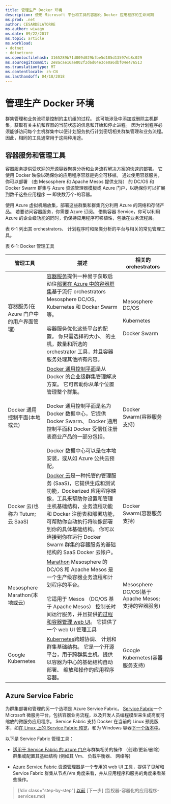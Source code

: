 ```yaml
---
title: 管理生产 Docker 环境
description: 使用 Microsoft 平台和工具的容器化 Docker 应用程序的生命周期
ms.prod: .net
author: CESARDELATORRE
ms.author: wiwagn
ms.date: 09/22/2017
ms.topic: article
ms.workload:
- dotnet
- dotnetcore
ms.openlocfilehash: 3165289b71d009d029bfbe5d185d13597eb8c029
ms.sourcegitcommit: 2e8acae16ae802f2d6d04e3ce0a6dbf04e476513
ms.translationtype: MT
ms.contentlocale: zh-CN
ms.lasthandoff: 04/18/2018
---
```

# <a name="manage-production-docker-environments"></a>管理生产 Docker 环境

群集管理和业务流程是控制的主机组的过程。 这可能涉及中添加或删除主机群集，获取有关主机和容器的当前状态的信息和开始和停止进程。 因为计划程序必须能够访问每个主机群集中以便计划服务执行计划密切相关群集管理和业务流程。 因此，相同的工具通常用于这两种用途。

## <a name="container-service-and-management-tools"></a>容器服务和管理工具

容器服务提供受欢迎的开源容器聚类分析和业务流程解决方案的快速的部署。 它使用 Docker 映像以确保你的应用程序容器是完全可移植。 通过使用容器服务，你可以部署 （由 Mesosphere 和 Apache Mesos 提供支持） 的 DC/OS 和 Docker Swarm 群集与 Azure 资源管理器模板或 Azure 门户，以确保你可以扩展到数千这些应用程序 — 即使数万个-的容器。

使用 Azure 虚拟机缩放集，部署这些群集和群集充分利用 Azure 的网络和存储产品。 若要访问容器服务，你需要 Azure 订阅。 借助容器 Service，你可以利用 Azure 的企业级功能的同时，仍保持应用程序可移植性，包括在业务流程层。

表 6-1 列出其 orchestrators、 计划程序时和聚类分析的平台与相关的常见管理工具。

表 6-1: Docker 管理工具


| 管理工具      | 描述           | 相关的 orchestrators |
|-----------------------|-----------------------|-----------------------|
| 容器服务\(在 Azure 门户中的用户界面管理) | [容器服务](https://azure.microsoft.com/en-us/services/container-service/)提供一种易于获取启动往[部署在 Azure 中的容器群集](https://docs.microsoft.com/azure/container-service/dcos-swarm/container-service-deployment)基于流行 orchestrators Mesosphere DC/OS、 Kubernetes 和 Docker Swarm 等。 <br /><br /> 容器服务优化这些平台的配置。 你只需选择的大小、 的主机，数量和所选的 orchestrator 工具，并且容器服务处理其他所有内容。 | Mesosphere DC/OS <br /><br /> Kubernetes <br /><br /> Docker Swarm |
| Docker 通用控制平面\(本地或云) | [Docker 通用控制平面](https://docs.docker.com/v1.11/ucp/overview/)是从 Docker 的企业级群集管理解决方案。 它可帮助你从单个位置管理整个群集。 <br /><br /> Docker 通用控制平面是名为 Docker 数据中心，它提供 Docker Swarm、 Docker 通用控制平面和 Docker 受信任注册表商业产品的一部分包括。 <br /><br /> Docker 数据中心可以是在本地安装，或从如 Azure 公共云预配。 | Docker Swarm\(容器服务支持) |
| Docker 云\(也称为 Tutum; 云 SaaS) | [Docker 云](https://docs.docker.com/docker-cloud/)是一种托管的管理服务 (SaaS)，它提供生成和测试功能，Dockerized 应用程序映像，工具来帮助你设置和管理主机基础结构，业务流程功能和 Docker 注册表和部署功能，可帮助你自动执行将映像部署到你的具体基础结构。 你可以连接到你在运行 Docker Swarm 群集的容器服务的基础结构的 SaaS Docker 云帐户。 | Docker Swarm\(容器服务支持) |
| Mesosphere Marathon\(本地或云) | [Marathon](https://mesosphere.github.io/marathon/docs/marathon-ui.html) Mesosphere 的 DC/OS 和 Apache Mesos 是一个生产级容器业务流程和计划程序的平台。 <br /><br /> 它适用于 Mesos （DC/OS 基于 Apache Mesos） 控制长时间运行服务，并且提供[的过程和容器管理 web UI](https://mesosphere.github.io/marathon/docs/marathon-ui.html)。 它提供了一个 web UI 管理工具 | Mesosphere DC/OS\(基于 Apache Mesos; 支持的容器服务) |
| Google Kubernetes | [Kubernetes](http://kubernetes.io/docs/user-guide/ui/#dashboard-access)跨越协调、 计划和群集基础结构。 它是一个开源平台，用于跨群集主机，提供以容器为中心的基础结构自动部署、 缩放和操作的应用程序容器。 | Google Kubernetes\(容器服务支持) |

## <a name="azure-service-fabric"></a>Azure Service Fabric

为群集部署和管理的另一个选项是 Azure Service Fabric。 [Service Fabric](https://azure.microsoft.com/en-us/services/service-fabric/)一个 Microsoft 微服务平台，包括容器业务流程，以及开发人员编程模型来生成高度可缩放的微服务应用程序。 Service Fabric 支持 Docker 在当前的 Linux 预览版本，如[在 Linux 上的 Service Fabric 预览](https://docs.microsoft.com/azure/service-fabric/service-fabric-deploy-anywhere)，和为 Windows 容器[下一个版本中](https://docs.microsoft.com/azure/service-fabric/service-fabric-containers-overview)。

以下是 Service Fabric 管理工具：

-   [适用于 Service Fabric 的 azure 门户](https://docs.microsoft.com/azure/service-fabric/service-fabric-cluster-creation-via-portal)与群集相关的操作 （创建/更新/删除） 群集或配置其基础结构 (例如其 Vm、 负载平衡器、 网络等)

-   [Azure Service Fabric 资源管理器](https://docs.microsoft.com/azure/service-fabric/service-fabric-visualizing-your-cluster)是一个专用的 web UI 工具，提供了见解和 Service Fabric 群集从节点/Vm 角度来看，并从应用程序和服务的角度来看某些操作。


>[!div class="step-by-step"]
[以前](run-microservices-based-applications-in-production.md) [下一步] (监视器-容器化的应用程序-services.md)
